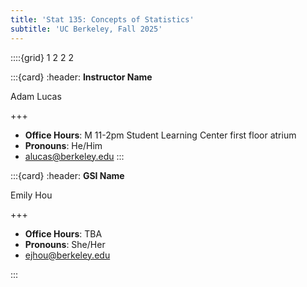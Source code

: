 ```yaml
---
title: 'Stat 135: Concepts of Statistics'
subtitle: 'UC Berkeley, Fall 2025'
---
```


<!--div class="staffer">
  <img class="staffer-image" src="{{ staff_photo }}" height=50 width=50 alt="{{ staff_name }}">
  <div>
    <h3 class="staffer-name">
      <a href="{{ staff_website }}" target="_blank">{{ staff_name }}</a>
      <p class="staffer-pronouns"><b>{{ staff_pronouns }}</b></p>
    </h3>
    <p><a href="mailto:{{ staff_email }}">{{ staff_email }}</a></p>
    <p><b>Office Hours:</b> {{ staff_oh }}</p>
  </div>
</div-->

::::{grid} 1 2 2 2

:::{card}
:header: **Instructor Name**

Adam Lucas

+++

* **Office Hours**: M 11-2pm Student Learning Center first floor atrium
* **Pronouns**: He/Him
* [alucas@berkeley.edu](mailto:alucas@berkeley.edu)
:::

:::{card}
:header: **GSI Name**

Emily Hou

+++

* **Office Hours**: TBA
* **Pronouns**: She/Her
* [ejhou@berkeley.edu](mailto:ejhou@berkeley.edu)

:::



